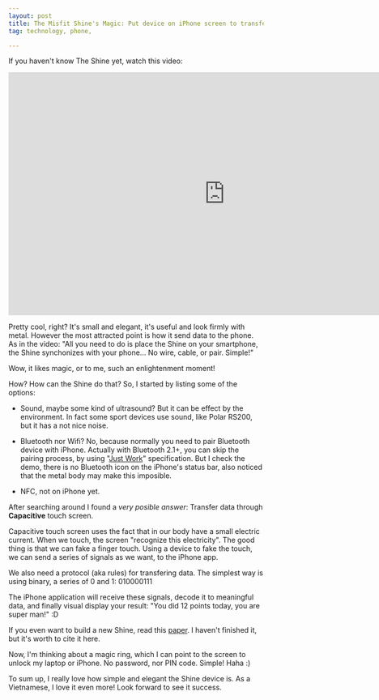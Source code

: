 ```yaml
---
layout: post
title: The Misfit Shine's Magic: Put device on iPhone screen to transfer data.
tag: technology, phone,

---
```


If you haven't know The Shine yet, watch this video:
<iframe width="853" height="480" src="http://www.youtube.com/embed/1RL8PjiOoGI" frameborder="0" allowfullscreen></iframe>


Pretty cool, right? It's small and elegant, it's useful and look firmly with metal. However the most attracted point is how it send data to the phone. As in the video: "All you need to do is place the Shine on your smartphone, the Shine synchonizes with your phone… No wire, cable, or pair. Simple!"

Wow, it likes magic, or to me, such an enlightenment moment!

How? How can the Shine do that? 
So, I started by listing some of the options:

- Sound, maybe some kind of ultrasound? But it can be effect by the environment. In fact some sport devices use sound, like Polar RS200, but it has a not nice noise.

- Bluetooth nor Wifi? No, because normally you need to pair Bluetooth device with iPhone. Actually with Bluetooth 2.1+, you can skip the pairing process, by using "[Just Work](http://stackoverflow.com/a/6023413/192800)" specification. But I check the demo, there is no Bluetooth icon on the iPhone's status bar, also noticed that the metal body may make this imposible.

- NFC, not on iPhone yet.

After searching around I found a *very posible answer*: Transfer data through **Capacitive** touch screen.

Capacitive touch screen uses the fact that in our body have a small electric current. When we touch, the screen "recognize this electricity". The good thing is that we can fake a finger touch. Using a device to fake the touch, we can send a series of signals as we want, to the iPhone app.

We also need a protocol (aka rules) for transfering data. The simplest way is using binary, a series of 0 and 1: 010000111

The iPhone application will receive these signals, decode it to meaningful data, and finally visual display your result: "You did 12 points today, you are super man!" :D

If you even want to build a new Shine, read this [paper](http://www.winlab.rutgers.edu/~gruteser/papers/tammob12.pdf). I haven't finished it, but it's worth to cite it here. 

Now, I'm thinking about a magic ring, which I can point to the screen to unlock my laptop or iPhone. No password, nor PIN code. Simple! Haha :)

To sum up, I really love how simple and elegant the Shine device is. As a Vietnamese, I love it even more! Look forward to see it success.